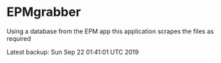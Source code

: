 # EPMgrabber
Using a database from the EPM app this application scrapes the files as required


Latest backup: Sun Sep 22 01:41:01 UTC 2019
